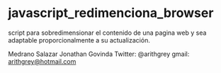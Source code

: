 javascript_redimenciona_browser
===============================

script para sobredimensionar el contenido de una pagina web y sea adaptable proporcionalmente a su actualización.

Medrano Salazar Jonathan Govinda
Twitter: @arithgrey
gmail: arithgrey@hotmail.com



